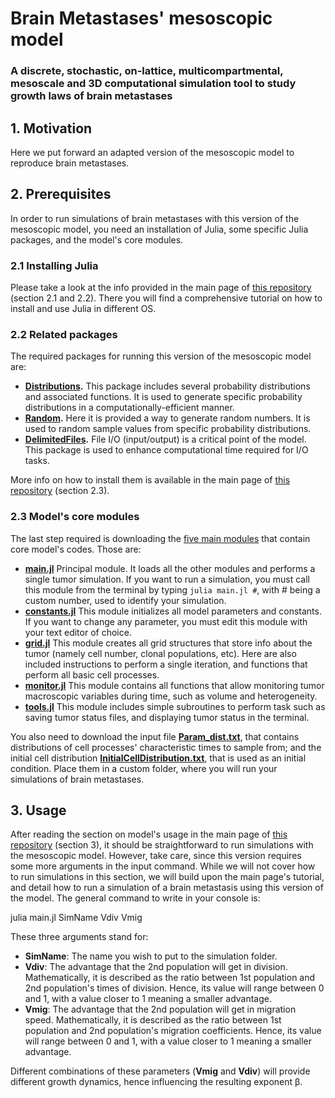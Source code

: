 # Brain Metastases' mesoscopic model

### A discrete, stochastic, on-lattice, multicompartmental, mesoscale and 3D computational simulation tool to study growth laws of brain metastases

## 1. Motivation

Here we put forward an adapted version of the mesoscopic model to reproduce brain metastases.


## 2. Prerequisites

In order to run simulations of brain metastases with this version of the mesoscopic model, you need an installation of Julia, some specific Julia packages, and the model's core modules.

### 2.1 Installing Julia

Please take a look at the info provided in the main page of [this repository](https://github.com/JuanJS117/MesoscopicModel/tree/main) (section 2.1 and 2.2). There you will find a comprehensive tutorial on how to install and use Julia in different OS.

### 2.2 Related packages

The required packages for running this version of the mesoscopic model are:

- **[Distributions](https://github.com/JuliaStats/Distributions.jl).** This package includes several probability distributions and associated functions. It is used to generate specific probability distributions in a computationally-efficient manner.
- **[Random](https://docs.julialang.org/en/v1/stdlib/Random/).** Here it is provided a way to generate random numbers. It is used to random sample values from specific probability distributions.
- **[DelimitedFiles](https://docs.julialang.org/en/v1/stdlib/DelimitedFiles/).** File I/O (input/output) is a critical point of the model. This package is used to enhance computational time required for I/O tasks.

More info on how to install them is available in the main page of [this repository](https://github.com/JuanJS117/MesoscopicModel/tree/main) (section 2.3).


### 2.3 Model's core modules

The last step required is downloading the [five main modules](https://github.com/JuanJS117/MesoscopicModel/tree/main/BrainMets) that contain core model's codes. Those are:

- **[main.jl](https://github.com/JuanJS117/MesoscopicModel/blob/main/BrainMets/main.jl)** Principal module. It loads all the other modules and performs a single tumor simulation. If you want to run a simulation, you must call this module from the terminal by typing `julia main.jl #`, with # being a custom number, used to identify your simulation.
- **[constants.jl](https://github.com/JuanJS117/MesoscopicModel/blob/main/BrainMets/constants.jl)** This module initializes all model parameters and constants. If you want to change any parameter, you must edit this module with your text editor of choice.
- **[grid.jl](https://github.com/JuanJS117/MesoscopicModel/blob/main/BrainMets/grid.jl)** This module creates all grid structures that store info about the tumor (namely cell number, clonal populations, etc). Here are also included instructions to perform a single iteration, and functions that perform all basic cell processes.
- **[monitor.jl](https://github.com/JuanJS117/MesoscopicModel/blob/main/BrainMets/monitor.jl)** This module contains all functions that allow monitoring tumor macroscopic variables during time, such as volume and heterogeneity. 
- **[tools.jl](https://github.com/JuanJS117/MesoscopicModel/blob/main/BrainMets/tools.jl)** This module includes simple subroutines to perform task such as saving tumor status files, and displaying tumor status in the terminal.

You also need to download the input file **[Param_dist.txt](https://github.com/JuanJS117/MesoscopicModel/blob/main/BrainMets/Param_dist.txt)**, that contains distributions of cell processes' characteristic times to sample from; and the initial cell distribution **[InitialCellDistribution.txt](https://github.com/JuanJS117/MesoscopicModel/blob/main/BrainMets/InitialCellDistribution.txt)**, that is used as an initial condition. Place them in a custom folder, where you will run your simulations of brain metastases.


## 3. Usage

After reading the section on model's usage in the main page of [this repository](https://github.com/JuanJS117/MesoscopicModel/tree/main) (section 3), it should be straightforward to run simulations with the mesoscopic model. However, take care, since this version requires some more arguments in the input command. While we will not cover how to run simulations in this section, we will build upon the main page's tutorial, and detail how to run a simulation of a brain metastasis using this version of the model. The general command to write in your console is:

  julia main.jl SimName Vdiv Vmig
  
These three arguments stand for:

- **SimName**: The name you wish to put to the simulation folder.
- **Vdiv**: The advantage that the 2nd population will get in division. Mathematically, it is described as the ratio between 1st population and 2nd population's times of division. Hence, its value will range between 0 and 1, with a value closer to 1 meaning a smaller advantage.
- **Vmig**: The advantage that the 2nd population will get in migration speed. Mathematically, it is described as the ratio between 1st population and 2nd population's migration coefficients. Hence, its value will range between 0 and 1, with a value closer to 1 meaning a smaller advantage.

Different combinations of these parameters (**Vmig** and **Vdiv**) will provide different growth dynamics, hence influencing the resulting exponent &beta;.
